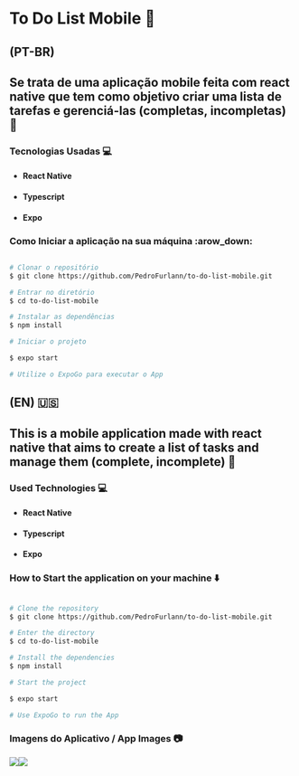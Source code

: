 # To Do List Mobile :iphone:

## (PT-BR)

## Se trata de uma aplicação mobile feita com react native que tem como objetivo criar uma lista de tarefas e gerenciá-las (completas, incompletas) :bookmark_tabs:

### Tecnologias Usadas :computer:

- ####  React Native
- ####  Typescript
- ####  Expo

### Como Iniciar a aplicação na sua máquina :arow_down:

```bash

# Clonar o repositório
$ git clone https://github.com/PedroFurlann/to-do-list-mobile.git

# Entrar no diretório
$ cd to-do-list-mobile

# Instalar as dependências
$ npm install

# Iniciar o projeto

$ expo start

# Utilize o ExpoGo para executar o App

```

## (EN) :us:

## This is a mobile application made with react native that aims to create a list of tasks and manage them (complete, incomplete) :bookmark_tabs:

### Used Technologies :computer:

- #### React Native
- #### Typescript
- #### Expo

### How to Start the application on your machine :arrow_down:

```bash

# Clone the repository
$ git clone https://github.com/PedroFurlann/to-do-list-mobile.git

# Enter the directory
$ cd to-do-list-mobile

# Install the dependencies
$ npm install

# Start the project

$ expo start

# Use ExpoGo to run the App

```

### Imagens do Aplicativo / App Images :camera:

<div style="display: flex">
  <img src="./assets/todoEmpty.png" />
  <img src="./assets/todoList.png" />
</div>
